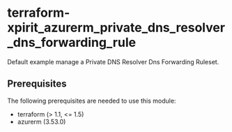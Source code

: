 # terraform-xpirit_azurerm_private_dns_resolver_dns_forwarding_rule

Default example manage a Private DNS Resolver Dns Forwarding Ruleset.

## Prerequisites

The following prerequisites are needed to use this module:

- terraform (> 1.1, <= 1.5)
- azurerm (3.53.0)